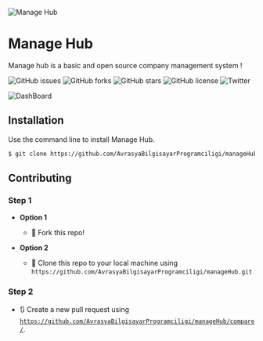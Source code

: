 ![Manage Hub](http://i64.tinypic.com/2ptrqz6.png)

# Manage Hub
Manage hub is a basic and open source company management system !

![GitHub issues](https://img.shields.io/github/issues/AvrasyaBilgisayarProgramciligi/manageHub.svg)
![GitHub forks](https://img.shields.io/github/forks/AvrasyaBilgisayarProgramciligi/manageHub.svg)
![GitHub stars](https://img.shields.io/github/stars/AvrasyaBilgisayarProgramciligi/manageHub.svg)
![GitHub license](https://img.shields.io/github/license/AvrasyaBilgisayarProgramciligi/manageHub.svg)
![Twitter](	https://img.shields.io/twitter/url/https/github.com%2FAvrasyaBilgisayarProgramciligi%2FmanageHub.svg)

![DashBoard](http://i67.tinypic.com/5ui9o1.png)

## Installation

Use the command line to install Manage Hub.

```bash
$ git clone https://github.com/AvrasyaBilgisayarProgramciligi/manageHub.git
```
## Contributing

### Step 1

- **Option 1**
    - 🍴 Fork this repo!

- **Option 2**
    - 👯 Clone this repo to your local machine using `https://github.com/AvrasyaBilgisayarProgramciligi/manageHub.git`

### Step 2 

- 🔃 Create a new pull request using <a href="https://github.com/AvrasyaBilgisayarProgramciligi/manageHub/compare/" target="_blank">`https://github.com/AvrasyaBilgisayarProgramciligi/manageHub/compare/`</a>.
